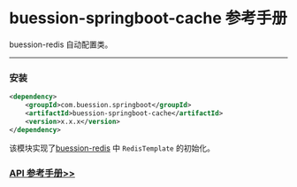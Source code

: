 # buession-springboot-cache 参考手册


buession-redis 自动配置类。


---


### 安装

```xml
<dependency>
    <groupId>com.buession.springboot</groupId>
    <artifactId>buession-springboot-cache</artifactId>
    <version>x.x.x</version>
</dependency>
```

该模块实现了[buession-redis](https://www.buession.com/manual/2.0/redis/index.html) 中 `RedisTemplate` 的初始化。


### [API 参考手册>>](/manual/2.0/docs/buession-springboot-cache/)